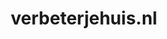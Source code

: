 ---
layout: post
title:  "verbeterjehuis.nl"
internal_url:  "/data/verbeterjehuis.nl.html"
categories: dutchgov
---